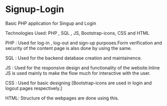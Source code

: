 # Signup-Login
Basic PHP application for Singup and Login

Technologies Used: PHP , SQL , JS, Bootstrap-icons, CSS and HTML

PHP :  Used for log-in , log-out and sign-up purposes.Form verification and security of the content page is also done by using the same.

SQL :  Used for the backend database creation and maintainence.

JS  :  Used for the responsive design and functionality of the website.Inline JS is used mainly to make the flow much for interactive with the user.

CSS :  Used for basic designing [Bootstrap-icons are used in login and logout pages respectively.]

HTML:  Structure of the webpages are done using this.
